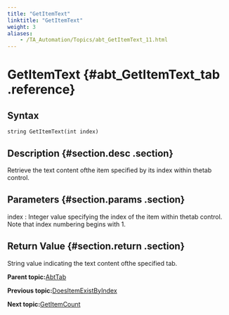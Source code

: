 ```yaml
--- 
title: "GetItemText"
linktitle: "GetItemText"
weight: 3
aliases: 
    - /TA_Automation/Topics/abt_GetItemText_11.html
---
```

# GetItemText {#abt_GetItemText_tab .reference}

## Syntax

`string GetItemText(int index)`

## Description {#section.desc .section}

Retrieve the text content ofthe item specified by its index within thetab control.

## Parameters {#section.params .section}

index
:   Integer value specifying the index of the item within thetab control. Note that index numbering begins with 1.

## Return Value {#section.return .section}

String value indicating the text content ofthe specified tab.

**Parent topic:**[AbtTab](../../TA_Automation/Topics/abt_AbtTab.html)

**Previous topic:**[DoesItemExistByIndex](../../TA_Automation/Topics/abt_DoesItemExist_12.html)

**Next topic:**[GetItemCount](../../TA_Automation/Topics/abt_GetItemCount_11.html)

